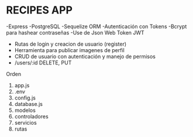 # RECIPES APP

-Express
-PostgreSQL
-Sequelize ORM
-Autenticación con Tokens
-Bcrypt para hashear contraseñas 
-Use de Json Web Token JWT

- Rutas de login y creacion de usuario (register)
- Herramienta para publicar imagenes de perfil
- CRUD de usuario con autenticación y manejo de permisos
- /users/:id DELETE, PUT


Orden
1. app.js
2. .env
3. config.js
4. database.js
5. modelos
6. controladores
7. servicios
8. rutas
